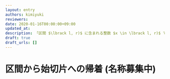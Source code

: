 ```yaml
---
layout: entry
authors: kimiyuki
reviewers:
date: 2020-01-16T00:00:00+09:00
updated_at:
description: 「区間 $\lbrack l, r)$ に含まれる整数 $x \in \lbrack l, r)$ であって条件 $\varphi(x)$ を満たすものの個数を求めよ」という問題は「$n$ 未満の自然数 $x \in n$ であって条件 $\varphi(x)$ を満たすものの個数を求めよ」という問題に帰着するとよい。微分積分学の基本定理を思い出すとよい。
draft: true
draft_urls: []
---
```


# 区間から始切片への帰着 (名称募集中)
